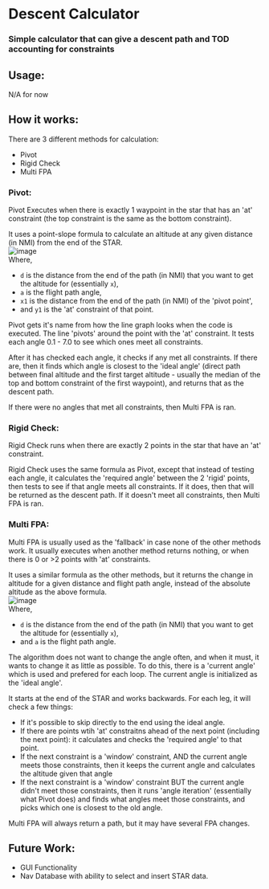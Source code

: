 # Descent Calculator
### Simple calculator that can give a descent path and TOD accounting for constraints

## Usage:

N/A for now

## How it works:

There are 3 different methods for calculation:

* Pivot
* Rigid Check
* Multi FPA

### Pivot:
Pivot Executes when there is exactly 1 waypoint in the star that has an 'at' constraint (the top constraint is the same as the bottom constraint).

It uses a point-slope formula to calculate an altitude at any given distance (in NMI) from the end of the STAR.\
![image](https://user-images.githubusercontent.com/93292288/150710306-c7747df4-7de7-4a95-b1d9-18c6f9d3ea26.png)\
Where,
 * `d` is the distance from the end of the path (in NMI) that you want to get the altitude for (essentially `x`),
 * `a` is the flight path angle,
 * `x1` is the distance from the end of the path (in NMI) of the 'pivot point',
 * and `y1` is the 'at' constraint of that point.

Pivot gets it's name from how the line graph looks when the code is executed. The line 'pivots' around the point with the 'at' constraint. It tests each angle 0.1 - 7.0 to see which ones meet all constraints.

After it has checked each angle, it checks if any met all constraints. If there are, then it finds which angle is closest to the 'ideal angle' (direct path between final altitude and the first target altitude - usually the median of the top and bottom constraint of the first waypoint), and returns that as the descent path.

If there were no angles that met all constraints, then Multi FPA is ran.

### Rigid Check:
Rigid Check runs when there are exactly 2 points in the star that have an 'at' constraint.

Rigid Check uses the same formula as Pivot, except that instead of testing each angle, it calculates the 'required angle' between the 2 'rigid' points, then tests to see if that angle meets all constraints. If it does, then that will be returned as the descent path. If it doesn't meet all constraints, then Multi FPA is ran.

### Multi FPA:
Multi FPA is usually used as the 'fallback' in case none of the other methods work. It usually executes when another method returns nothing, or when there is 0 or >2 points with 'at' constraints.

It uses a similar formula as the other methods, but it returns the change in altitude for a given distance and flight path angle, instead of the absolute altitude as the above formula.\
![image](https://user-images.githubusercontent.com/93292288/150712516-d1fab250-23da-45a3-8fe4-e71560c4ec46.png)\
Where,
 * `d` is the distance from the end of the path (in NMI) that you want to get the altitude for (essentially `x`),
 * and `a` is the flight path angle.

The algorithm does not want to change the angle often, and when it must, it wants to change it as little as possible. To do this, there is a 'current angle' which is used and prefered for each loop. The current angle is initialized as the 'ideal angle'.

It starts at the end of the STAR and works backwards. For each leg, it will check a few things:
 - If it's possible to skip directly to the end using the ideal angle.
 - If there are points wtih 'at' constraitns ahead of the next point (including the next point): it calculates and checks the 'required angle' to that point.
 - If the next constraint is a 'window' constraint, AND the current angle meets those constraints, then it keeps the current angle and calculates the altitude given that angle
 - If the next constraint is a 'window' constraint BUT the current angle didn't meet those constraints, then it runs 'angle iteration' (essentially what Pivot does) and finds what angles meet those constraints, and picks which one is closest to the old angle.
 
 Multi FPA will always return a path, but it may have several FPA changes.

## Future Work:
 * GUI Functionality
 * Nav Database with ability to select and insert STAR data.
